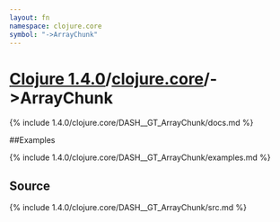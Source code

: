 ```yaml
---
layout: fn
namespace: clojure.core
symbol: "->ArrayChunk"
---
```


# [Clojure 1.4.0](../../)/[clojure.core](../)/->ArrayChunk

{% include 1.4.0/clojure.core/DASH__GT_ArrayChunk/docs.md %}

##Examples

{% include 1.4.0/clojure.core/DASH__GT_ArrayChunk/examples.md %}
## Source
{% include 1.4.0/clojure.core/DASH__GT_ArrayChunk/src.md %}

